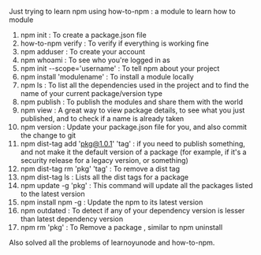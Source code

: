 Just trying to learn npm using how-to-npm : a module to learn how to module

 1. npm init : To create a package.json file
 2. how-to-npm verify : To verify if everything is working fine
 3. npm adduser :  To create your account
 4. npm whoami : To see who you're logged in as
 5. npm init --scope='username' : To tell npm about your project
 6. npm install 'modulename' : To install a module locally
 7. npm ls : To list all the dependencies used in the project and to find the name of your current package/version type
 8. npm publish :  To publish the modules and share them with the world
 9. npm view : A great way to view package details, to see what you just published, and to check if a name is already taken
10. npm version : Update your package.json file for you, and also commit the change to git
11. npm dist-tag add 'pkg@1.0.1' 'tag' : if you need to publish something, and not make it the default version of a package (for      example, if it's a security release for a legacy version, or something)
12. npm dist-tag rm 'pkg' 'tag' : To remove a dist tag
13. npm dist-tag ls : Lists all the dist tags for a package
14. npm update -g 'pkg' : This command will update all the packages listed to the latest version
15. npm install npm -g : Update the npm to its latest version
16. npm outdated : To detect if any of your dependency version is lesser than latest dependency version
17. npm rm 'pkg' : To Remove a package , similar to npm uninstall

Also solved all the problems of learnoyunode and how-to-npm.